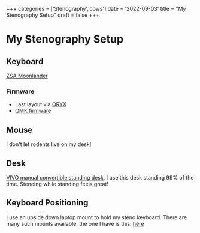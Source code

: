 +++
categories = ['Stenography','cows']
date = '2022-09-03'
title = "My Stenography Setup"
draft = false
+++

# My Stenography Setup

## Keyboard

[ZSA Moonlander](https://www.zsa.io/moonlander/)

### Firmware

- Last layout via [ORYX](https://configure.zsa.io/moonlander/layouts/mz7LN/latest/)
- [QMK firmware](https://github.com/derekthecool/qmk_firmware/tree/firmware20/keyboards/moonlander/keymaps/MouselessStenoBoss)

## Mouse

I don't let rodents live on my desk!

## Desk

[VIVO manual convertible standing desk](https://www.amazon.com/VIVO-Adjustable-Standing-Workstation-DESK-M55TB/dp/B089NY945Z/ref=sr_1_8?crid=3BRO45ILD120V&keywords=manual+standing+desk&qid=1662238624&sprefix=manual+standing+desk%2Caps%2C150&sr=8-8).
I use this desk standing 99% of the time. Stenoing while standing feels great!

## Keyboard Positioning

I use an upside down laptop mount to hold my steno keyboard. There are many such
mounts available, the one I have is this:
[here](https://www.amazon.com/WALI-Notebook-Adjustable-Capacity-M00LP/dp/B07BDQQVN2/ref=sr_1_4?keywords=laptop+mount&qid=1662237757&sprefix=laptop+mount%2Caps%2C177&sr=8-4)
